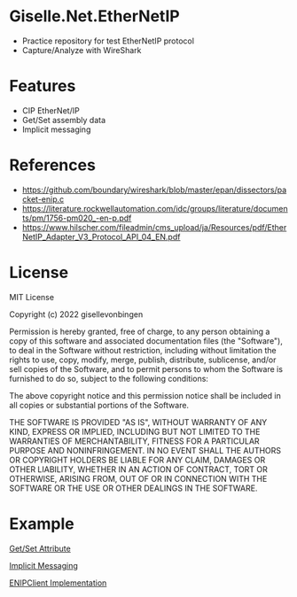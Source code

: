 # Giselle.Net.EtherNetIP
- Practice repository for test EtherNetIP protocol
- Capture/Analyze with WireShark

# Features
- CIP EtherNet/IP
- Get/Set assembly data
- Implicit messaging

# References
- https://github.com/boundary/wireshark/blob/master/epan/dissectors/packet-enip.c
- https://literature.rockwellautomation.com/idc/groups/literature/documents/pm/1756-pm020_-en-p.pdf
- https://www.hilscher.com/fileadmin/cms_upload/ja/Resources/pdf/EtherNetIP_Adapter_V3_Protocol_API_04_EN.pdf

# License
MIT License

Copyright (c) 2022 gisellevonbingen

Permission is hereby granted, free of charge, to any person obtaining a copy
of this software and associated documentation files (the "Software"), to deal
in the Software without restriction, including without limitation the rights
to use, copy, modify, merge, publish, distribute, sublicense, and/or sell
copies of the Software, and to permit persons to whom the Software is
furnished to do so, subject to the following conditions:

The above copyright notice and this permission notice shall be included in all
copies or substantial portions of the Software.

THE SOFTWARE IS PROVIDED "AS IS", WITHOUT WARRANTY OF ANY KIND, EXPRESS OR
IMPLIED, INCLUDING BUT NOT LIMITED TO THE WARRANTIES OF MERCHANTABILITY,
FITNESS FOR A PARTICULAR PURPOSE AND NONINFRINGEMENT. IN NO EVENT SHALL THE
AUTHORS OR COPYRIGHT HOLDERS BE LIABLE FOR ANY CLAIM, DAMAGES OR OTHER
LIABILITY, WHETHER IN AN ACTION OF CONTRACT, TORT OR OTHERWISE, ARISING FROM,
OUT OF OR IN CONNECTION WITH THE SOFTWARE OR THE USE OR OTHER DEALINGS IN THE
SOFTWARE.

# Example

[Get/Set Attribute](https://github.com/gisellevonbingen/Giselle.Net.EtherNetIP/blob/main/Giselle.Net.EtherNetIP.Test/AttributeGetSet.cs)

[Implicit Messaging](https://github.com/gisellevonbingen/Giselle.Net.EtherNetIP/blob/main/Giselle.Net.EtherNetIP.Test/ImplicitMessaging.cs)

[ENIPClient Implementation](https://github.com/gisellevonbingen/Giselle.Net.EtherNetIP/blob/main/Giselle.Net.EtherNetIP/ENIP/ENIPSimpleClient.cs)
